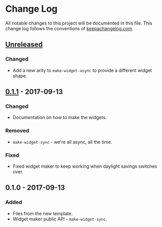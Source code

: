 # Change Log
All notable changes to this project will be documented in this file. This change log follows the conventions of [keepachangelog.com](http://keepachangelog.com/).

## [Unreleased]
### Changed
- Add a new arity to `make-widget-async` to provide a different widget shape.

## [0.1.1] - 2017-09-13
### Changed
- Documentation on how to make the widgets.

### Removed
- `make-widget-sync` - we're all async, all the time.

### Fixed
- Fixed widget maker to keep working when daylight savings switches over.

## 0.1.0 - 2017-09-13
### Added
- Files from the new template.
- Widget maker public API - `make-widget-sync`.

[Unreleased]: https://github.com/your-name/clojure-playground/compare/0.1.1...HEAD
[0.1.1]: https://github.com/your-name/clojure-playground/compare/0.1.0...0.1.1
